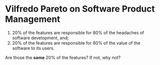 Vilfredo Pareto on Software Product Management
===

1. 20% of the features are responsible for 80% of the headaches of software development, and;
2. 20% of the features are responsible for 80% of the value of the software to its users.

Are those the **same** 20% of the features? If not, why not?